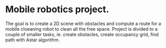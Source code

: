 # Mobile robotics project.
The goal is to create a 2D scene with obstacles and compute a route for a mobile cloeaning robot to clean all the free space. Project is divided to a couple of smaller tasks, ie. create obstacles, create occupancy grid, find path with Astar algorithm.
